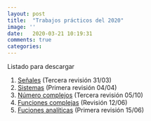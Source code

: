 ```yaml
---
layout: post
title:  "Trabajos prácticos del 2020"
image: ''
date:   2020-03-21 10:19:31
comments: true
categories: 
---
```


Listado para descargar

1. <a href="https://drive.google.com/open?id=1iX6nv0sYBAlPWupAtx7HZ2crc3HXfA9G" target="_blank">Señales</a> (Tercera revisión 31/03)
2. <a href="https://drive.google.com/open?id=1YpSHEPfzDdSc17LyqBRdGKclPM1auGuy" target="_blank">Sistemas</a> (Primera revisión 04/04)
3. <a href="https://drive.google.com/open?id=1TJF2cCeqypsboOm4JJ2FZ-9PpNJW3gpp" target="_blank">Número complejos</a> (Tercera revisión 05/10)
4. <a href="https://drive.google.com/file/d/1LsbqlWxSoyXOkHO4eRhmMdYN_DszWiLC/view?usp=sharing" target="_blank">Funciones complejas</a> (Revisión 12/06)
5. <a href="https://drive.google.com/file/d/1-SfhOHeNUMyWuzK81NLlUizcKyXLBATF/view?usp=sharing" target="_blank">Fuciones analíticas</a> (Primera revisión 15/06)
